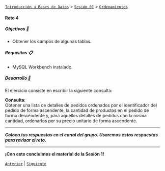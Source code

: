 [`Introducción a Bases de Datos`](../../../README.md) > [`Sesión 01`](../../README.md) > [`Ordenamientos`](../README.md)

#### Reto 4

##### Objetivos 🎯

- Obtener los campos de algunas tablas.

##### Requisitos 📋

- MySQL Workbench instalado.

##### Desarrollo 🚀

El ejercicio consiste en escribir la siguiente consulta:

**Consulta:**   
Obtener una lista de detalles de pedidos ordenados por el identificador del pedido de forma ascendente, la cantidad de productos en el pedido de forma descendente y, para aquellos detalles de pedidos con la misma cantidad, ordenarlos por su precio unitario de forma ascendente.


---
*__Coloca tus respuestas en el canal del grupo. Usaremos estas respuestas para revisar el reto.__*

---

**¡Con esto concluimos el material de la Sesión 1!**


[`Anterior`](../ejemplo04/README.md) | [`Siguiente`](../../../sesion02/README.md)
